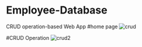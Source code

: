 # Employee-Database
CRUD operation-based Web App
#home page 
![crud](https://github.com/Tanmay03027/Employee-Database/assets/141415173/d0be3c09-610c-4e87-b5d2-052532a98575)

#CRUD Operation
![crud2](https://github.com/Tanmay03027/Employee-Database/assets/141415173/f7897cda-ba67-44c2-a4d8-fcd195295114)

